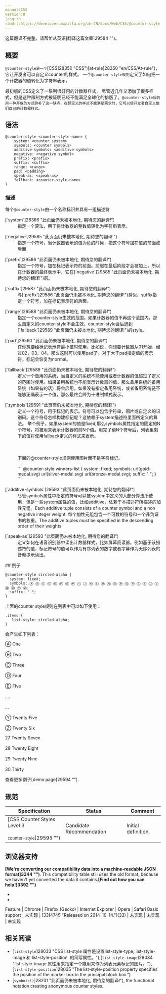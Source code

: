 ```yaml
---
manual:CSS
version:0
lang:zh
rawUrl:https://developer.mozilla.org/zh-CN/docs/Web/CSS/@counter-style
---
```




这篇翻译不完整。请帮忙从英语[翻译这篇文章]29584 "")。





## 概要<a name="概要"></a>


`@counter-style是一个`[CSS]28350 "CSS")[at-rule]28360 "en/CSS/At-rule")，它让开发者可以自定义counter的样式。 一个`@counter-style规则`定义了如何把一个计数器的值转化为字符串表示。



最初版的CSS定义了一系列很好用的计数器样式， 尽管近几年又添加了很多样式，但是这种限制方式被证明已经不能满足全球化的排版了。`@counter-style规则用一种开放的方式弥补了这一缺点，在预定义的样式不能满足需求时，它可以使开发者自定义他们自己的计数器样式。`


## 语法<a name="Syntax"></a>

```
@counter-style <counter-style-name> {
    system: <counter system>
    symbols: <counter symbols>
    additive-symbols: <additive-symbols>
    negative: <negative symbol>
    prefix: <prefix>
    suffix: <suffix>
    range: <range>
    pad: <padding>
    speak-as: <speak-as>
    fallback: <counter-style-name>
}

```

### 描述<a name="描述"></a>






每个`@counter-style`由一个名称标识并具有一组描述符

<dl><dt id=''>[`system`]28386 "此页面仍未被本地化, 期待您的翻译!")</dt><dd>指定一个算法，用于将计数器的整数值转化为字符串表示。</dd></dl><dl><dt id=''>[`negative`]29585 "此页面仍未被本地化, 期待您的翻译!")</dt><dd>指定一个符号，当计数器表示的值为负的时候，把这个符号加在值的前面或后面</dd></dl><dl><dt id=''>[`prefix`]29586 "此页面仍未被本地化, 期待您的翻译!")</dt><dd>指定一个符号，加在标记表示符的前面。前缀在最后阶段才会被加上，所以在计数器的最终表示中，它在[`negative`]29585 "此页面仍未被本地化, 期待您的翻译!")前。</dd></dl><dl><dt id=''>[`suffix`]29587 "此页面仍未被本地化, 期待您的翻译!")</dt><dd>与[`prefix`]29586 "此页面仍未被本地化, 期待您的翻译!")类似，suffix指定一个符号，加在标记表示符的后面。</dd></dl><dl><dt id=''>[`range`]29588 "此页面仍未被本地化, 期待您的翻译!")</dt><dd>指定一个counter-style生效的范围，如果计数器的值不再这个范围内，那么自定义的counter-style不会生效，counter-style会后退到[`fallback`]29589 "此页面仍未被本地化, 期待您的翻译!")的style。</dd></dl><dl><dt id=''>[`pad`]29590 "此页面仍未被本地化, 期待您的翻译!")</dt><dd>在你想要给标记表示符最小值时使用。比如说，你想要计数器从01开始，经过02，03，04，那么这时可以使用pad了。对于大于pad指定值的表示符，标记会恢复为normal。</dd></dl><dl><dt id=''>[`fallback`]29589 "此页面仍未被本地化, 期待您的翻译!")</dt><dd>定义一个备用的系统，当自定义的系统不能使用或者计数器的值超过了定义的范围时使用。如果备用系统也不能表示计数器的值，那么备用系统的备用系统（如果有的话）将会启用。如果没有指定备用系统，或者备用系统链不能够正确表示一个值，那么最终会降为十进制样式表示。</dd></dl><dl><dt id=''>[`symbols`]29591 "此页面仍未被本地化, 期待您的翻译!")</dt><dd>定义一个符号，用于标记的表示。符号可以包含字符串，图片或自定义的识别码。这个符号怎样构建标记呢？这依赖于system描述符里面所定义的算法。 举个例子，如果system的值是fixed,那么symbols属性指定的固定的N个符号，将被用来表示计数器的前N个值。用完了前N个符号后，列表里剩下的值将使用fallback定义的样式来表示。<br></br><br></br>下面的@counter-style规则使用图片而不是字符标记。<br></br>
```
@counter-style winners-list {
  system: fixed;
  symbols: url(gold-medal.svg) url(silver-medal.svg) url(bronze-medal.svg);
  suffix: " ";
}
```
</dd></dl><dl><dt id=''>[`additive-symbols`]29592 "此页面仍未被本地化, 期待您的翻译!")</dt><dd>尽管symbols属性中指定的符号可以被system中定义的大部分算法所使用，但是一些system属性的值，比如additive，依赖于本描述符所描述的加性元组。Each additive tuple consists of a counter symbol and a non negative integer weight. 每个加性元组包含一个可数的符号和一个非负证书的权重。The additive tuples must be specified in the descending order of their weights.</dd></dl><dl><dt id=''>[`speak-as`]29593 "此页面仍未被本地化, 期待您的翻译!")</dt><dd>定义如何在语音识别器中读出计数器样式，比如屏幕阅读器。例如基于该描述符的值，标记符号的值可以作为有序列表的数字或者字幕作为无序列表的音频提示读出。</dd></dl>
## 例子<a name="例子"></a>

```
@counter-style circled-alpha {
  system: fixed;
  symbols: Ⓐ Ⓑ Ⓒ Ⓓ Ⓔ Ⓕ Ⓖ Ⓗ Ⓘ Ⓙ Ⓚ Ⓛ Ⓜ Ⓝ Ⓞ Ⓟ Ⓠ Ⓡ Ⓢ Ⓣ Ⓤ Ⓥ Ⓦ Ⓧ Ⓨ Ⓩ;
  suffix: " ";
}
```


上面的counter style规则在列表中可以如下使用：


```
.items {
   list-style: circled-alpha;
}
```


会产生如下列表：



Ⓐ One<br></br>Ⓑ Two<br></br>Ⓒ Three<br></br>Ⓓ Four<br></br>Ⓔ FIve<br></br>....<br></br>...<br></br>Ⓨ Twenty Five<br></br>Ⓩ Twenty Six



27 Twenty Seven<br></br>28 Twenty Eight<br></br>29 Twenty Nine<br></br>30 Thirty



查看更多例子[demo page]29594 "").


## 规范<a name="Specifications"></a>

Specification | Status | Comment 
 ---  |  ---  |  ---  | 
[CSS Counter Styles Level 3<br></br><small>counter-style</small>]29595 "") | Candidate Recommendation | Initial definition. 


## 浏览器支持<a name="浏览器支持"></a>


**[We&#39;re converting our compatibility data into a machine-readable JSON format]3344 "")**. This compatibility table still uses the old format, because we haven&#39;t yet converted the data it contains.**[Find out how you can help!]3392 "")**


* 
* 

Feature | Chrome | Firefox (Gecko) | Internet Explorer | Opera | Safari 
Basic support | 未实现 | [33]4745 "Released on 2014-10-14.")(33) | 未实现 | 未实现 | 未实现 




## 相关阅读<a name="相关阅读"></a>

* [`list-style`]28033 "CSS list-style 属性是设置list-style-type, list-style-image 和 list-style-position  的简写属性。"),[`list-style-image`]28034 "list-style-image 属性用来指定一个能用来作为列表元素标记的图片。"),[`list-style-position`]28035 "The list-style-position property specifies the position of the marker box in the principal block box.")
* [`symbols()`]28201 "此页面仍未被本地化, 期待您的翻译!"), the functional notation creating anonymous counter styles.



